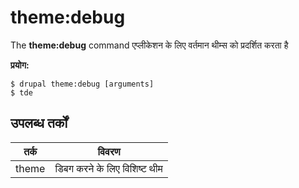 # theme:debug
The **theme:debug** command एप्लीकेशन के लिए वर्तमान थीम्स को प्रदर्शित करता है

**प्रयोग:**
```
$ drupal theme:debug [arguments] 
$ tde  
```

## उपलब्ध तर्कों  
तर्क | विवरण
---------|-------------
theme | डिबग करने के लिए विशिष्ट थीम
